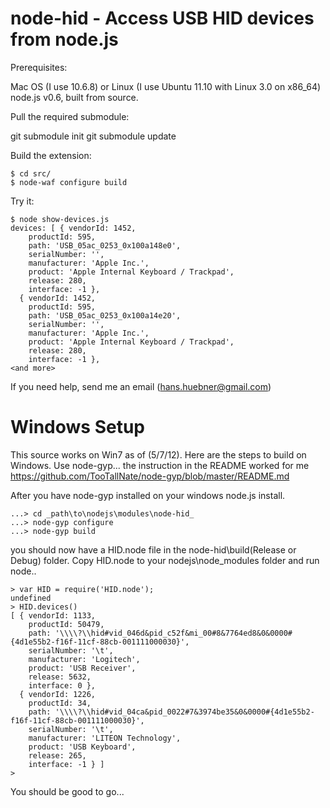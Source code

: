 # node-hid - Access USB HID devices from node.js #

Prerequisites:

Mac OS (I use 10.6.8) or Linux (I use Ubuntu 11.10 with Linux 3.0 on x86_64)
node.js v0.6, built from source.

Pull the required submodule:

git submodule init
git submodule update

Build the extension:

```
$ cd src/
$ node-waf configure build
```

Try it:

```
$ node show-devices.js
devices: [ { vendorId: 1452,
    productId: 595,
    path: 'USB_05ac_0253_0x100a148e0',
    serialNumber: '',
    manufacturer: 'Apple Inc.',
    product: 'Apple Internal Keyboard / Trackpad',
    release: 280,
    interface: -1 },
  { vendorId: 1452,
    productId: 595,
    path: 'USB_05ac_0253_0x100a14e20',
    serialNumber: '',
    manufacturer: 'Apple Inc.',
    product: 'Apple Internal Keyboard / Trackpad',
    release: 280,
    interface: -1 },
<and more>
```

If you need help, send me an email (hans.huebner@gmail.com)

# Windows Setup #
This source works on Win7 as of (5/7/12). Here are the steps to build on Windows.
Use node-gyp... the instruction in the README worked for me https://github.com/TooTallNate/node-gyp/blob/master/README.md

After you have node-gyp installed on your windows node.js install.

```
...> cd _path\to\nodejs\modules\node-hid_
...> node-gyp configure
...> node-gyp build
```
you should now have a HID.node file in the node-hid\build\(Release or Debug) folder.
Copy HID.node to your nodejs\node_modules folder and run node..
```
> var HID = require('HID.node');
undefined
> HID.devices()
[ { vendorId: 1133,
    productId: 50479,
    path: '\\\\?\\hid#vid_046d&pid_c52f&mi_00#8&7764ed8&0&0000#{4d1e55b2-f16f-11cf-88cb-001111000030}',
    serialNumber: '\t',
    manufacturer: 'Logitech',
    product: 'USB Receiver',
    release: 5632,
    interface: 0 },
  { vendorId: 1226,
    productId: 34,
    path: '\\\\?\\hid#vid_04ca&pid_0022#7&3974be35&0&0000#{4d1e55b2-f16f-11cf-88cb-001111000030}',
    serialNumber: '\t',
    manufacturer: 'LITEON Technology',
    product: 'USB Keyboard',
    release: 265,
    interface: -1 } ]
>
```
You should be good to go...
